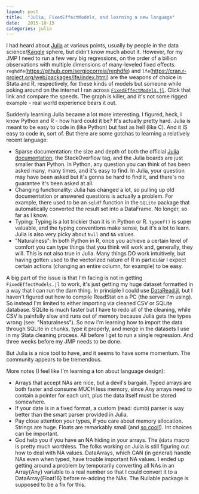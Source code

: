 ```yaml
---
layout: post
title:  "Julia, FixedEffectModels, and learning a new language"
date:   2015-10-15
categories: julia
---
```


I had heard about [Julia](http://julialang.org/) at various points, usually by people in the data science/[Kaggle](https://www.kaggle.com/) sphere, but didn't know much about it. However, for my JMP I need to run a few very big regressions, on the order of a billion observations with multiple dimensions of many-leveled fixed effects. `reghdfe`(https://github.com/sergiocorreia/reghdfe) and `lfe`(https://cran.r-project.org/web/packages/lfe/index.html) are the weapons of choice in Stata and R, respectively, for these kinds of models but someone while poking around on the internet I ran across [`FixedEffectModels.jl`](https://github.com/matthieugomez/FixedEffectModels.jl). Click that link and compare the speeds. The graph is killer, and it's not some rigged example - real world experience bears it out.

Suddenly learning Julia became a lot more interesting. I figured, heck, I know Python and R - how hard could it be? It's actually pretty hard. Julia is meant to be easy to code in (like Python) but fast as hell (like C). And it IS easy to code in, sort of. But there are some gotchas to learning a relatively recent language:

* Sparse documentation: the size and depth of both the official [Julia documentation](http://docs.julialang.org/en/release-0.4/manual/), the StackOverflow tag, and the Julia boards are just smaller than Python. In Python, any question you can think of has been asked many, many times, and it's easy to find. In Julia, your question may have been asked but it's gonna be hard to find it, and there's no guarantee it's been asked at all.
* Changing functionality: Julia has changed a lot, so pulling up old documentation or answered questions is actually a problem. For example, there used to be an `sqldf` function in the `SQLite` package that automatically converted the result set into a DataFrame. No longer, so far as I know.
* Typing: Typing is a lot trickier than it is in Python or R. `typeof()` is super valuable, and the typing conventions make sense, but it's a lot to learn. Julia is also very picky about `Null` and `NA` values.
* "Naturalness": In both Python in R, once you achieve a certain level of comfort you can type things that you think will work and, generally, they will. This is not also true in Julia. Many things DO work intuitively, but having gotten used to the vectorized nature of R in particular I expect certain actions (changing an entire column, for example) to be easy.

A big part of the issue is that I'm facing is not in getting `FixedEffectModels.jl` to work, it's just getting my huge dataset formatted in a way that I can run the darn thing. In principle I could use [DataRead.jl](https://github.com/WizardMac/DataRead.jl), but I haven't figured out how to compile ReadStat on a PC (the server I'm using). So instead I'm limited to either importing via cleaned CSV or SQLite database. SQLite is much faster but I have to redo all of the cleaning, while CSV is painfully slow and runs out of memory because Julia gets the types wrong (see: "Naturalness"). So now I'm learning how to import the data through SQLite in chunks, type it properly, and merge in the datasets I use in my Stata cleaning process. All before I get to run a single regression. And three weeks before my JMP needs to be done. 

But Julia is a nice tool to have, and it seems to have some momentum. The community appears to be tremendous. 

More notes (I feel like I'm learning a ton about language design):

- Arrays that accept NAs are nice, but a devil's bargain. Typed arrays are both faster and consume MUCH less memory, since Any arrays need to contain a pointer for each unit, plus the data itself must be stored somewhere. 
- If your date is in a fixed format, a custom (read: dumb) parser is way better than the smart parser provided in Julia.
- Pay close attention your types, if you care about memory allocation. Strings are huge. Floats are remarkably small (and [so cool!](http://floating-point-gui.de/)). Int choices can be important.
- God help you if you have an NA hiding in your arrays. The `@data` macro is pretty much worthless. The folks working on Julia is still figuring out how to deal with NA values. DataArrays, which CAN (in general) handle NAs even when typed, have trouble important NA values. I ended up getting around a problem by temporarily converting all NAs in an Array{Any} variable to a real number so that I could convert it to a DataArray{Float16} before re-adding the NAs. The Nullable package is supposed to be a fix for this.